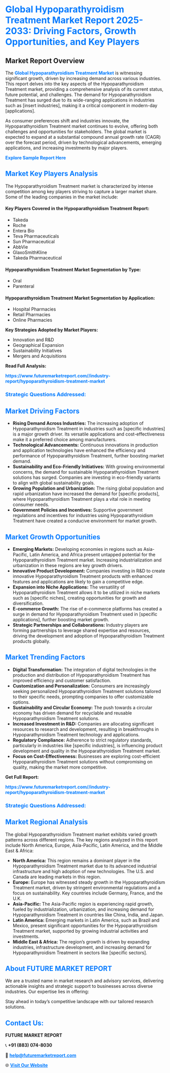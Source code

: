 <h1 style="color: #007BFF;">Global Hypoparathyroidism Treatment Market Report 2025-2033: Driving Factors, Growth Opportunities, and Key Players</h1>

<section id="overview">
<h2>Market Report Overview</h2>
<p>The <a href="https://www.futuremarketreport.com//industry-report/hypoparathyroidism-treatment-market" style="color: #007BFF; text-decoration: none;"><strong>Global Hypoparathyroidism Treatment Market</strong></a> is witnessing significant growth, driven by increasing demand across various industries. This report delves into the key aspects of the Hypoparathyroidism Treatment market, providing a comprehensive analysis of its current status, future potential, and challenges. The demand for Hypoparathyroidism Treatment has surged due to its wide-ranging applications in industries such as [insert industries], making it a critical component in modern-day [applications].</p>
<p>As consumer preferences shift and industries innovate, the Hypoparathyroidism Treatment market continues to evolve, offering both challenges and opportunities for stakeholders. The global market is expected to expand at a substantial compound annual growth rate (CAGR) over the forecast period, driven by technological advancements, emerging applications, and increasing investments by major players.</p>
</section>

<section id="overview">
<p><a href="https://www.futuremarketreport.com//request-sample/reportId=49621" style="color: #007BFF; text-decoration: none;"><strong>Explore Sample Report Here</strong></a></p>
</section>

<section id="key-players">
<h2 style="color: #007BFF;">Market Key Players Analysis</h2>
<p>The Hypoparathyroidism Treatment market is characterized by intense competition among key players striving to capture a larger market share. Some of the leading companies in the market include:</p>
<h4>Key Players Covered in the Hypoparathyroidism Treatment Report:</h4>
<ul><li>Takeda</li><li>Roche</li><li>Entera Bio</li><li>Teva Pharmaceuticals</li><li>Sun Pharmaceutical</li><li>AbbVie</li><li>GlaxoSmithKline</li><li>Takeda Pharmaceutical</li></ul>
<h4>Hypoparathyroidism Treatment Market Segmentation by Type:</h4>
<ul><li>Oral</li><li>Parenteral</li></ul>

<h4>Hypoparathyroidism Treatment Market Segmentation by Application:</h4>
<ul><li>Hospital Pharmacies</li><li>Retail Pharmacies</li><li>Online Pharmacies</li></ul>
<p><strong>Key Strategies Adopted by Market Players:</strong></p>
<ul>
<li>Innovation and R&D</li>
<li>Geographical Expansion</li>
<li>Sustainability Initiatives</li>
<li>Mergers and Acquisitions</li>
</ul>
</section>

<section>
<p><strong>Read Full Analysis: </strong></p><a href="https://www.futuremarketreport.com//industry-report/hypoparathyroidism-treatment-market" style="color: #007BFF; text-decoration: none;"><strong>https://www.futuremarketreport.com//industry-report/hypoparathyroidism-treatment-market</strong></a>
<h3 style="color: #007BFF;">Strategic Questions Addressed:</h3>
</section>

<section id="driving-factors">
<h2 style="color: #007BFF;">Market Driving Factors</h2>
<ul>
<li><strong>Rising Demand Across Industries:</strong> The increasing adoption of Hypoparathyroidism Treatment in industries such as [specific industries] is a major growth driver. Its versatile applications and cost-effectiveness make it a preferred choice among manufacturers.</li>
<li><strong>Technological Advancements:</strong> Continuous innovations in production and application technologies have enhanced the efficiency and performance of Hypoparathyroidism Treatment, further boosting market demand.</li>
<li><strong>Sustainability and Eco-Friendly Initiatives:</strong> With growing environmental concerns, the demand for sustainable Hypoparathyroidism Treatment solutions has surged. Companies are investing in eco-friendly variants to align with global sustainability goals.</li>
<li><strong>Growing Population and Urbanization:</strong> The rising global population and rapid urbanization have increased the demand for [specific products], where Hypoparathyroidism Treatment plays a vital role in meeting consumer needs.</li>
<li><strong>Government Policies and Incentives:</strong> Supportive government regulations and incentives for industries using Hypoparathyroidism Treatment have created a conducive environment for market growth.</li>
</ul>
</section>

<section id="growth-opportunities">
<h2 style="color: #007BFF;">Market Growth Opportunities</h2>
<ul>
<li><strong>Emerging Markets:</strong> Developing economies in regions such as Asia-Pacific, Latin America, and Africa present untapped potential for the Hypoparathyroidism Treatment market. Increasing industrialization and urbanization in these regions are key growth drivers.</li>
<li><strong>Innovative Product Development:</strong> Companies investing in R&D to create innovative Hypoparathyroidism Treatment products with enhanced features and applications are likely to gain a competitive edge.</li>
<li><strong>Expansion into Niche Applications:</strong> The versatility of Hypoparathyroidism Treatment allows it to be utilized in niche markets such as [specific niches], creating opportunities for growth and diversification.</li>
<li><strong>E-commerce Growth:</strong> The rise of e-commerce platforms has created a surge in demand for Hypoparathyroidism Treatment used in [specific applications], further boosting market growth.</li>
<li><strong>Strategic Partnerships and Collaborations:</strong> Industry players are forming partnerships to leverage shared expertise and resources, driving the development and adoption of Hypoparathyroidism Treatment products globally.</li>
</ul>
</section>

<section id="trending-factors">
<h2 style="color: #007BFF;">Market Trending Factors</h2>
<ul>
<li><strong>Digital Transformation:</strong> The integration of digital technologies in the production and distribution of Hypoparathyroidism Treatment has improved efficiency and customer satisfaction.</li>
<li><strong>Customization and Personalization:</strong> Consumers are increasingly seeking personalized Hypoparathyroidism Treatment solutions tailored to their specific needs, prompting companies to offer customizable options.</li>
<li><strong>Sustainability and Circular Economy:</strong> The push towards a circular economy has driven demand for recyclable and reusable Hypoparathyroidism Treatment solutions.</li>
<li><strong>Increased Investment in R&D:</strong> Companies are allocating significant resources to research and development, resulting in breakthroughs in Hypoparathyroidism Treatment technology and applications.</li>
<li><strong>Regulatory Compliance:</strong> Adherence to strict regulatory standards, particularly in industries like [specific industries], is influencing product development and quality in the Hypoparathyroidism Treatment market.</li>
<li><strong>Focus on Cost-Effectiveness:</strong> Businesses are exploring cost-efficient Hypoparathyroidism Treatment solutions without compromising on quality, making the market more competitive.</li>
</ul>
</section>

<section>
<p><strong>Get Full Report: </strong></p><a href="https://www.futuremarketreport.com//industry-report/hypoparathyroidism-treatment-market" style="color: #007BFF; text-decoration: none;"><strong>https://www.futuremarketreport.com//industry-report/hypoparathyroidism-treatment-market</strong></a>
<h3 style="color: #007BFF;">Strategic Questions Addressed:</h3>
</section>


<section id="regional-analysis">
<h2 style="color: #007BFF;">Market Regional Analysis</h2>
<p>The global Hypoparathyroidism Treatment market exhibits varied growth patterns across different regions. The key regions analyzed in this report include North America, Europe, Asia-Pacific, Latin America, and the Middle East & Africa:</p>
<ul>
<li><strong>North America:</strong> This region remains a dominant player in the Hypoparathyroidism Treatment market due to its advanced industrial infrastructure and high adoption of new technologies. The U.S. and Canada are leading markets in this region.</li>
<li><strong>Europe:</strong> Europe has witnessed steady growth in the Hypoparathyroidism Treatment market, driven by stringent environmental regulations and a focus on sustainability. Key countries include Germany, France, and the U.K.</li>
<li><strong>Asia-Pacific:</strong> The Asia-Pacific region is experiencing rapid growth, fueled by industrialization, urbanization, and increasing demand for Hypoparathyroidism Treatment in countries like China, India, and Japan.</li>
<li><strong>Latin America:</strong> Emerging markets in Latin America, such as Brazil and Mexico, present significant opportunities for the Hypoparathyroidism Treatment market, supported by growing industrial activities and investments.</li>
<li><strong>Middle East & Africa:</strong> The region’s growth is driven by expanding industries, infrastructure development, and increasing demand for Hypoparathyroidism Treatment in sectors like [specific sectors].</li>
</ul>
</section>

<footer>
<h2 style="color: #007BFF;">About FUTURE MARKET REPORT</h2>
<p>We are a trusted name in market research and advisory services, delivering actionable insights and strategic support to businesses across diverse industries. Our expertise lies in offering:</p>

<p>Stay ahead in today’s competitive landscape with our tailored research solutions.</p>

<h2 style="color: #007BFF;">Contact Us:</h2>
<p><strong>FUTURE MARKET REPORT</strong></p>
<p>📞 <strong>+91 (883) 074-8030</strong></p>
<p>📧 <strong><a href="mailto:help@futuremarketreport.com" style="color: #007BFF;">help@futuremarketreport.com</a></strong></p>
<p>🌐 <strong><a href="https://www.futuremarketreport.com/" style="color: #007BFF;">Visit Our Website</a></strong></p>
</footer>
